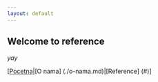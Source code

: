 ```yaml
---
layout: default
---
```


## Welcome to reference

_yay_

[[Pocetna](./index.md)|[O nama] (./o-nama.md)|[Reference] (#)]

